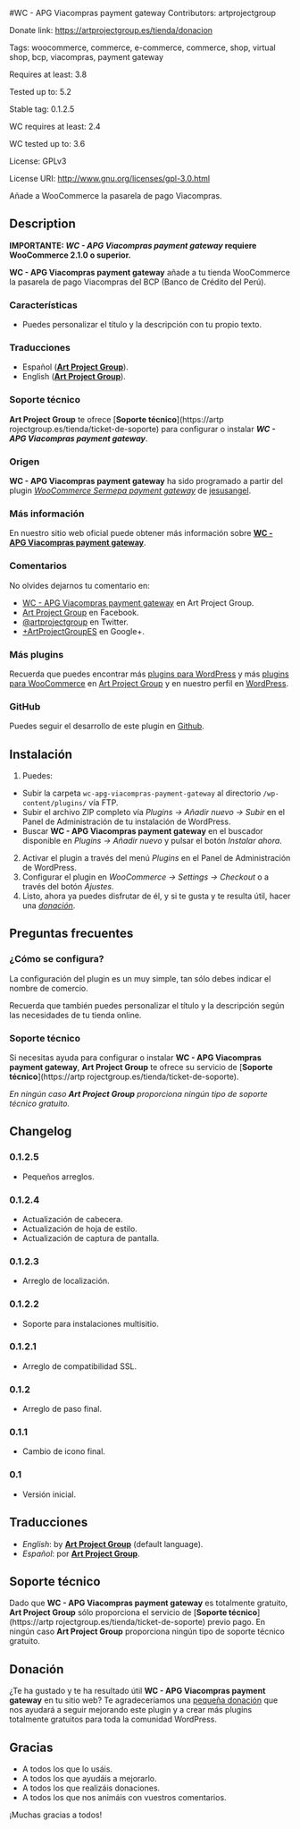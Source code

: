 #WC - APG Viacompras payment gateway
Contributors: artprojectgroup

Donate link: https://artprojectgroup.es/tienda/donacion

Tags: woocommerce, commerce, e-commerce, commerce, shop, virtual shop, bcp, viacompras, payment gateway

Requires at least: 3.8

Tested up to: 5.2

Stable tag: 0.1.2.5

WC requires at least: 2.4

WC tested up to: 3.6

License: GPLv3

License URI: http://www.gnu.org/licenses/gpl-3.0.html

Añade a WooCommerce la pasarela de pago Viacompras.

## Description
**IMPORTANTE: *WC - APG Viacompras payment gateway* requiere WooCommerce 2.1.0 o superior.**

**WC - APG Viacompras payment gateway** añade a tu tienda WooCommerce la pasarela de pago Viacompras del BCP (Banco de Crédito del Perú).

### Características
* Puedes personalizar el título y la descripción con tu propio texto.

### Traducciones
* Español ([**Art Project Group**](https://artprojectgroup.es/)).
* English ([**Art Project Group**](https://artprojectgroup.es/)).

### Soporte técnico
**Art Project Group** te ofrece [**Soporte técnico**](https://artp rojectgroup.es/tienda/ticket-de-soporte) para configurar o instalar ***WC - APG Viacompras payment gateway***.

### Origen
**WC - APG Viacompras payment gateway** ha sido programado a partir del plugin [*WooCommerce Sermepa payment gateway*](https://wordpress.org/plugins/woocommerce-sermepa-payment-gateway/) de [jesusangel](https://profiles.wordpress.org/jesusangel/).

### Más información
En nuestro sitio web oficial puede obtener más información sobre [**WC - APG Viacompras payment gateway**](https://artprojectgroup.es/plugins-para-wordpress/plugins-para-woocommerce/wc-apg-viacompras-payment-gateway). 

### Comentarios
No olvides dejarnos tu comentario en:

* [WC - APG Viacompras payment gateway](https://artprojectgroup.es/plugins-para-wordpress/plugins-para-woocommerce/wc-apg-nifcifnie-field) en Art Project Group.
* [Art Project Group](https://www.facebook.com/artprojectgroup) en Facebook.
* [@artprojectgroup](https://twitter.com/artprojectgroup) en Twitter.
* [+ArtProjectGroupES](https://plus.google.com/+ArtProjectGroupES/) en Google+.

### Más plugins
Recuerda que puedes encontrar más [plugins para WordPress](https://artprojectgroup.es/plugins-para-wordpress) y más [plugins para WooCommerce](https://artprojectgroup.es/plugins-para-wordpress/plugins-para-woocommerce) en [Art Project Group](https://artprojectgroup.es) y en nuestro perfil en [WordPress](https://profiles.wordpress.org/artprojectgroup/).

### GitHub
Puedes seguir el desarrollo de este plugin en [Github](https://github.com/artprojectgroup/wc-apg-viacompras-payment-gateway).

## Instalación
1. Puedes:
 * Subir la carpeta `wc-apg-viacompras-payment-gateway` al directorio `/wp-content/plugins/` vía FTP. 
 * Subir el archivo ZIP completo vía *Plugins -> Añadir nuevo -> Subir* en el Panel de Administración de tu instalación de WordPress.
 * Buscar **WC - APG Viacompras payment gateway** en el buscador disponible en *Plugins -> Añadir nuevo* y pulsar el botón *Instalar ahora*.
2. Activar el plugin a través del menú *Plugins* en el Panel de Administración de WordPress.
3. Configurar el plugin en *WooCommerce -> Settings -> Checkout* o a través del botón *Ajustes*.
4. Listo, ahora ya puedes disfrutar de él, y si te gusta y te resulta útil, hacer una [*donación*](https://artprojectgroup.es/tienda/donacion).

## Preguntas frecuentes
### ¿Cómo se configura?
La configuración del plugin es un muy simple, tan sólo debes indicar el nombre de comercio. 

Recuerda que también puedes personalizar el título y la descripción según las necesidades de tu tienda online.

### Soporte técnico
Si necesitas ayuda para configurar o instalar **WC - APG Viacompras payment gateway**, **Art Project Group** te ofrece su servicio de [**Soporte técnico**](https://artp rojectgroup.es/tienda/ticket-de-soporte). 

*En ningún caso **Art Project Group** proporciona ningún tipo de soporte técnico gratuito.*

## Changelog
### 0.1.2.5
* Pequeños arreglos.

### 0.1.2.4
* Actualización de cabecera.
* Actualización de hoja de estilo.
* Actualización de captura de pantalla.

### 0.1.2.3
* Arreglo de localización.

### 0.1.2.2
* Soporte para instalaciones multisitio.

### 0.1.2.1
* Arreglo de compatibilidad SSL.

### 0.1.2
* Arreglo de paso final.

### 0.1.1
* Cambio de icono final.

### 0.1
* Versión inicial.

## Traducciones
* *English*: by [**Art Project Group**](https://artprojectgroup.es/) (default language).
* *Español*: por [**Art Project Group**](https://artprojectgroup.es/).

## Soporte técnico
Dado que **WC - APG Viacompras payment gateway** es totalmente gratuito, **Art Project Group** sólo proporciona el servicio de [**Soporte técnico**](https://artp rojectgroup.es/tienda/ticket-de-soporte) previo pago. En ningún caso **Art Project Group** proporciona ningún tipo de soporte técnico gratuito.

## Donación
¿Te ha gustado y te ha resultado útil **WC - APG Viacompras payment gateway** en tu sitio web? Te agradeceríamos una [pequeña donación](https://artprojectgroup.es/tienda/donacion) que nos ayudará a seguir mejorando este plugin y a crear más plugins totalmente gratuitos para toda la comunidad WordPress.

## Gracias
* A todos los que lo usáis.
* A todos los que ayudáis a mejorarlo.
* A todos los que realizáis donaciones.
* A todos los que nos animáis con vuestros comentarios.

¡Muchas gracias a todos!
